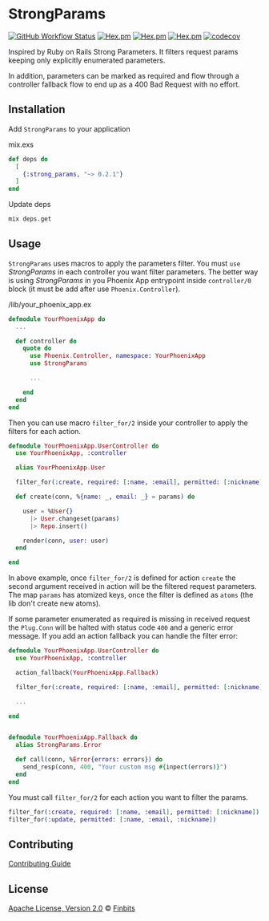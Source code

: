 # StrongParams

[![GitHub Workflow Status](https://img.shields.io/github/workflow/status/Finbits/strong_params/CI?style=flat-square)](https://github.com/Finbits/strong_params/actions?query=workflow%3ACI)
[![Hex.pm](https://img.shields.io/hexpm/v/strong_params?style=flat-square)](https://hex.pm/packages/strong_params)
[![Hex.pm](https://img.shields.io/hexpm/l/strong_params?style=flat-square)](https://hex.pm/packages/strong_params)
[![Hex.pm](https://img.shields.io/hexpm/dt/strong_params?style=flat-square)](https://hex.pm/packages/strong_params)
[![codecov](https://img.shields.io/codecov/c/github/Finbits/strong_params?style=flat-square)](https://codecov.io/gh/Finbits/strong_params)

Inspired by Ruby on Rails Strong Parameters. It filters request params keeping only explicitly enumerated parameters.

In addition, parameters can be marked as required and flow through a controller fallback flow to end up as a 400 Bad Request with no effort.

## Installation

Add `StrongParams` to your application

mix.exs

```elixir
def deps do
  [
    {:strong_params, "~> 0.2.1"}
  ]
end
```

Update deps

```sh
mix deps.get
```

## Usage

`StrongParams` uses macros to apply the parameters filter. You must `use` _StrongParams_
in each controller you want filter parameters. The better way is using _StrongParams_
in you Phoenix App entrypoint inside `controller/0` block (it must be add after
use `Phoenix.Controller`).

/lib/your_phoenix_app.ex

```elixir
defmodule YourPhoenixApp do
  ...

  def controller do
    quote do
      use Phoenix.Controller, namespace: YourPhoenixApp
      use StrongParams

      ...

    end
  end
end
```

Then you can use macro `filter_for/2` inside your controller to apply the filters
for each action.

```elixir
defmodule YourPhoenixApp.UserController do
  use YourPhoenixApp, :controller

  alias YourPhoenixApp.User

  filter_for(:create, required: [:name, :email], permitted: [:nickname])

  def create(conn, %{name: _, email: _} = params) do

    user = %User{}
      |> User.changeset(params)
      |> Repo.insert()

    render(conn, user: user)
  end

end
```

In above example, once `filter_for/2` is defined for action `create` the second
argument received in action will be the filtered request parameters. The map `params`
has atomized keys, once the filter is defined as `atoms` (the lib don't create new atoms).

If some parameter enumerated as required is missing in received request the `Plug.Conn`
will be halted with status code `400` and a generic error message. If you add an
action fallback you can handle the filter error:

```elixir
defmodule YourPhoenixApp.UserController do
  use YourPhoenixApp, :controller

  action_fallback(YourPhoenixApp.Fallback)

  filter_for(:create, required: [:name, :email], permitted: [:nickname])

  ...

end


defmodule YourPhoenixApp.Fallback do
  alias StrongParams.Error

  def call(conn, %Error{errors: errors}) do
    send_resp(conn, 400, "Your custom msg #{inpect(errors)}")
  end
end
```

You must call `filter_for/2` for each action you want to filter the params.

```elixir
filter_for(:create, required: [:name, :email], permitted: [:nickname])
filter_for(:update, permitted: [:name, :email, :nickname])
```

## Contributing

[Contributing Guide](CONTRIBUTING.md)

## License

[Apache License, Version 2.0](LICENSE) © [Finbits](https://github.com/Finbits)

